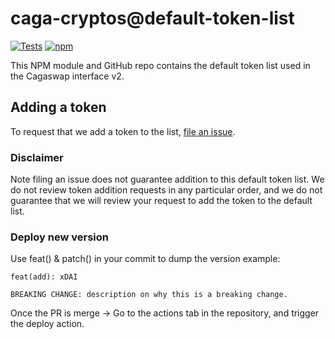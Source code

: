 # caga-cryptos@default-token-list

[![Tests](https://github.com/Uniswap/token-lists/workflows/Tests/badge.svg)](https://github.com/CAGA-Crypto/default-token-list/actions?query=workflow%3ATests)
[![npm](https://img.shields.io/npm/v/cagaswap-default-token-list)](https://unpkg.com/cagaswap-default-token-list@latest/)

This NPM module and GitHub repo contains the default token list used in the Cagaswap interface v2.

## Adding a token

To request that we add a token to the list,
[file an issue](https://github.com/1Hive/default-token-list/issues/new?assignees=&labels=token+request&template=token-request.md&title=Add+%7BTOKEN_SYMBOL%7D%3A+%7BTOKEN_NAME%7D).

### Disclaimer

Note filing an issue does not guarantee addition to this default token list.
We do not review token addition requests in any particular order, and we do not
guarantee that we will review your request to add the token to the default list. 


### Deploy new version
Use feat() & patch() in your commit to dump the version
example: 
```
feat(add): xDAI

BREAKING CHANGE: description on why this is a breaking change. 

```
Once the PR is merge -> Go to the actions tab in the repository, and trigger the deploy action.

